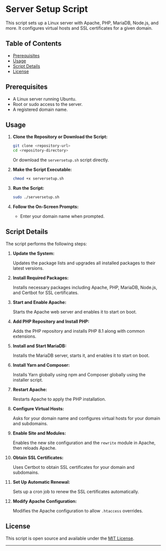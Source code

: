 # Server Setup Script

This script sets up a Linux server with Apache, PHP, MariaDB, Node.js, and more. It configures virtual hosts and SSL certificates for a given domain.

## Table of Contents

- [Prerequisites](#prerequisites)
- [Usage](#usage)
- [Script Details](#script-details)
- [License](#license)

## Prerequisites

- A Linux server running Ubuntu.
- Root or sudo access to the server.
- A registered domain name.

## Usage

1. **Clone the Repository or Download the Script:**

   ```bash
   git clone <repository-url>
   cd <repository-directory>
   ```

   Or download the `serversetup.sh` script directly.

2. **Make the Script Executable:**

   ```bash
   chmod +x serversetup.sh
   ```

3. **Run the Script:**

   ```bash
   sudo ./serversetup.sh
   ```

4. **Follow the On-Screen Prompts:**

   - Enter your domain name when prompted.

## Script Details

The script performs the following steps:

1. **Update the System:**
   
   Updates the package lists and upgrades all installed packages to their latest versions.

2. **Install Required Packages:**

   Installs necessary packages including Apache, PHP, MariaDB, Node.js, and Certbot for SSL certificates.

3. **Start and Enable Apache:**

   Starts the Apache web server and enables it to start on boot.

4. **Add PHP Repository and Install PHP:**

   Adds the PHP repository and installs PHP 8.1 along with common extensions.

5. **Install and Start MariaDB:**

   Installs the MariaDB server, starts it, and enables it to start on boot.

6. **Install Yarn and Composer:**

   Installs Yarn globally using npm and Composer globally using the installer script.

7. **Restart Apache:**

   Restarts Apache to apply the PHP installation.

8. **Configure Virtual Hosts:**

   Asks for your domain name and configures virtual hosts for your domain and subdomains.

9. **Enable Site and Modules:**

   Enables the new site configuration and the `rewrite` module in Apache, then reloads Apache.

10. **Obtain SSL Certificates:**

    Uses Certbot to obtain SSL certificates for your domain and subdomains.

11. **Set Up Automatic Renewal:**

    Sets up a cron job to renew the SSL certificates automatically.

12. **Modify Apache Configuration:**

    Modifies the Apache configuration to allow `.htaccess` overrides.

## License

This script is open source and available under the [MIT License](LICENSE).

---
